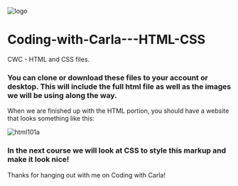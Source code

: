 ![logo](https://user-images.githubusercontent.com/19578436/34908907-75c7c9e6-f85d-11e7-80e9-d79869b4ec07.png)
# Coding-with-Carla---HTML-CSS
CWC - HTML and CSS files.

### You can clone or download these files to your account or desktop. This will include the full html file as well as the images we will be using along the way.

When we are finished up with the HTML portion, you should have a website that looks something like this:

![html101a](https://user-images.githubusercontent.com/19578436/34909069-6f794724-f860-11e7-9a41-17539092ade4.jpg)

### In the next course we will look at CSS to style this markup and make it look nice!

Thanks for hanging out with me on Coding with Carla!
